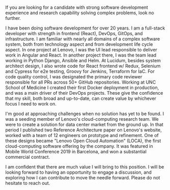 If you are looking for a candidate with strong software development
experience and research capability solving complex problems, look no
further.

I have been doing software development for over 20 years. I am a
full-stack developer with strength in frontend (React), DevOps,
GitOps, and infrastructure. I am familiar with nearly all domains of a
complex software system, both from technology aspect and from
development life cycle aspect. In one project at Lenovo, I was the UI
lead responsible to deliver work in Angular and React. In another
project there, I was the team lead working in Python Django, Ansible
and Helm. At Lucidum, besides system architect design, I also wrote
code for React frontend w/ Redux, Selenium and Cypress for e2e
testing, Groovy for Jenkins, Terraform for IaC. For code quality
control, I was designated the primary code reviewer responsible for
all PRs across 50+ GitHub repositories. Working at UNC School of
Medicine I created their first Docker deployment in production, and
was a main driver of their DevOps projects. These give the confidence
that my skill, both broad and up-to-date, can create value by
whichever focus I need to work on.

I'm good at approaching challenges when no solution has yet to be
found. I was a seeding member of Lenovo's cloud-computing research
team. We were to create a solution for data center market from the
ground up. In that period I published two Reference Architecture paper
on Lenovo's website, worked with a team of 12 engineers on prototype
and refinement. One of these designs became "Lenovo Open Cloud
Automation" (LOCA), the first cloud-computing software offering by the
company. It was featured in Mobile World Conference 2019 in Barcelona,
and won a substantial commercial contract.

I am confident that there are much value I will bring to this
position. I will be looking forward to having an opportunity to engage
a discussion, and exploring how I can contribute to move the needle
forward. Please do not hesitate to reach out.
